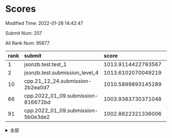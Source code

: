 # Scores

Modified Time: 2022-01-28 14:42:47

Submit Num: 207

All Rank Num: 95877

| rank |               submit               |       score        |       sigma        | pk_num |
| :--- | :--------------------------------- | :----------------- | :----------------- | :----- |
| 1    | jsonzb.test.test_1                 | 1013.9114422793567 | 0.8061695954249898 | 1854   |
| 2    | jsonzb.test.submission_level_4     | 1013.6102070049219 | 0.7871989939677957 | 1852   |
| 10   | cpp.21_12_24.submission-2b2ea0d7   | 1010.5899893145289 | 0.7527261017519491 | 1848   |
| 66   | cpp.2022_01_09.submission-816672bd | 1003.9383730371048 | 0.7139704278442256 | 1852   |
| 91   | cpp.2022_01_09.submission-5b0e3de2 | 1002.8822321336006 | 0.7069070989060803 | 1854   |


<details>
<summary>全部</summary>

| rank |                 submit                 |       score        |       sigma        | pk_num |
| :--- | :------------------------------------- | :----------------- | :----------------- | :----- |
| 1    | jsonzb.test.test_1                     | 1013.9114422793567 | 0.8061695954249898 | 1854   |
| 2    | jsonzb.test.submission_level_4         | 1013.6102070049219 | 0.7871989939677957 | 1852   |
| 3    | gobigger.level_3.submission_level_3_9  | 1011.8630665087412 | 0.7785965265913688 | 1852   |
| 4    | gobigger.level_3.submission_level_3_5  | 1011.600404318909  | 0.7855122269771796 | 1857   |
| 5    | gobigger.level_3.submission_level_3_27 | 1011.4433716251957 | 0.7502753011682035 | 1855   |
| 6    | gobigger.level_3.submission_level_3_31 | 1011.2092921544357 | 0.7768106125074438 | 1857   |
| 7    | gobigger.level_3.submission_level_3_39 | 1010.9074450047648 | 0.7607255808412899 | 1850   |
| 8    | gobigger.level_3.submission_level_3_17 | 1010.7509562119451 | 0.7757908290268252 | 1852   |
| 9    | gobigger.level_3.submission_level_3_13 | 1010.7116599008114 | 0.7550449172166314 | 1852   |
| 10   | cpp.21_12_24.submission-2b2ea0d7       | 1010.5899893145289 | 0.7527261017519491 | 1848   |
| 11   | gobigger.level_3.submission_level_3_2  | 1010.5190204387351 | 0.7699422599172567 | 1850   |
| 12   | gobigger.level_3.submission_level_3_0  | 1010.4870587112748 | 0.7425060552090585 | 1853   |
| 13   | gobigger.level_3.submission_level_3_47 | 1010.4602462663415 | 0.740947368828566  | 1860   |
| 14   | gobigger.level_3.submission_level_3_37 | 1010.2633461107631 | 0.7709085495466557 | 1856   |
| 15   | gobigger.level_3.submission_level_3_32 | 1010.2541004682405 | 0.7637853675249435 | 1856   |
| 16   | gobigger.level_3.submission_level_3_21 | 1010.2348339736849 | 0.7601823350144884 | 1853   |
| 17   | gobigger.level_3.submission_level_3_18 | 1010.1819849776787 | 0.7663153657879231 | 1854   |
| 18   | gobigger.level_3.submission_level_3_25 | 1010.0948354257332 | 0.7645726463278305 | 1855   |
| 19   | gobigger.level_3.submission_level_3_34 | 1010.0326853493392 | 0.7897001125948052 | 1851   |
| 20   | gobigger.level_3.submission_level_3_4  | 1010.0162386983855 | 0.7685715573666293 | 1854   |
| 21   | gobigger.level_3.submission_level_3_42 | 1009.9231282850869 | 0.780648466518053  | 1852   |
| 22   | gobigger.level_3.submission_level_3_8  | 1009.9179688017474 | 0.7625284333728326 | 1854   |
| 23   | gobigger.level_3.submission_level_3_14 | 1009.8900368806419 | 0.7662104563264931 | 1855   |
| 24   | gobigger.level_3.submission_level_3_6  | 1009.8562615453369 | 0.759483887850968  | 1857   |
| 25   | gobigger.level_3.submission_level_3_30 | 1009.7287407815617 | 0.7431726380333825 | 1854   |
| 26   | gobigger.level_3.submission_level_3_11 | 1009.6656989179994 | 0.7573428627369159 | 1855   |
| 27   | gobigger.level_3.submission_level_3_43 | 1009.640484180533  | 0.7539090782581594 | 1854   |
| 28   | gobigger.level_3.submission_level_3_10 | 1009.634487472126  | 0.7327053980754227 | 1854   |
| 29   | gobigger.level_3.submission_level_3_7  | 1009.5775931447472 | 0.7527157498846694 | 1850   |
| 30   | gobigger.level_3.submission_level_3_22 | 1009.5771529986529 | 0.7480181823735312 | 1851   |
| 31   | gobigger.level_3.submission_level_3_16 | 1009.5510121178967 | 0.7693880221742676 | 1849   |
| 32   | gobigger.level_3.submission_level_3_3  | 1009.521435710234  | 0.7558142526459978 | 1849   |
| 33   | gobigger.level_3.submission_level_3_28 | 1009.5041460157643 | 0.7403739074686405 | 1857   |
| 34   | gobigger.level_3.submission_level_3_38 | 1009.4171419559876 | 0.7661869614330072 | 1854   |
| 35   | gobigger.level_3.submission_level_3_40 | 1009.3921811851383 | 0.7362218805711725 | 1858   |
| 36   | gobigger.level_3.submission_level_3_20 | 1009.3897970253182 | 0.7455099775327946 | 1855   |
| 37   | gobigger.level_3.submission_level_3_45 | 1009.3863336512561 | 0.7589336722163904 | 1848   |
| 38   | gobigger.level_3.submission_level_3_26 | 1009.3493306842626 | 0.7487750147755431 | 1850   |
| 39   | gobigger.level_3.submission_level_3_23 | 1009.248709615121  | 0.7354877161081763 | 1857   |
| 40   | gobigger.level_3.submission_level_3_49 | 1009.2446899421524 | 0.7560814020933612 | 1854   |
| 41   | gobigger.level_3.submission_level_3_29 | 1009.1539221719373 | 0.748346325185903  | 1853   |
| 42   | gobigger.level_3.submission_level_3_19 | 1009.0856939482162 | 0.7418930806313269 | 1848   |
| 43   | gobigger.level_3.submission_level_3_24 | 1009.0474501208213 | 0.7490575169089159 | 1856   |
| 44   | gobigger.level_3.submission_level_3_36 | 1009.0348029335596 | 0.7462246167004271 | 1854   |
| 45   | gobigger.level_3.submission_level_3_1  | 1008.971408255316  | 0.7404484735864038 | 1854   |
| 46   | gobigger.level_3.submission_level_3_12 | 1008.9422214077163 | 0.7437879470384392 | 1854   |
| 47   | gobigger.level_3.submission_level_3_48 | 1008.8992641778909 | 0.7596379488257553 | 1850   |
| 48   | gobigger.level_3.submission_level_3_41 | 1008.741133429043  | 0.7639841839196241 | 1850   |
| 49   | gobigger.level_3.submission_level_3_15 | 1008.6763014461565 | 0.7469752076312632 | 1856   |
| 50   | gobigger.level_3.submission_level_3_35 | 1008.674257869521  | 0.7653076608244515 | 1860   |
| 51   | gobigger.level_3.submission_level_3_44 | 1008.6019407964762 | 0.7473612618020115 | 1854   |
| 52   | gobigger.level_3.submission_level_3_33 | 1007.9018709899086 | 0.7494035415983658 | 1850   |
| 53   | gobigger.level_3.submission_level_3_46 | 1007.8780968639117 | 0.7235728364401685 | 1855   |
| 54   | gobigger.level_1.submission_level_1_32 | 1005.5379998486345 | 0.726543874152112  | 1847   |
| 55   | gobigger.level_1.submission_level_1_0  | 1004.7459113871558 | 0.7249606310363728 | 1854   |
| 56   | gobigger.level_1.submission_level_1_5  | 1004.6771067944304 | 0.7136496895237255 | 1850   |
| 57   | gobigger.level_1.submission_level_1_21 | 1004.6607192718133 | 0.7278801443913995 | 1856   |
| 58   | gobigger.level_1.submission_level_1_3  | 1004.5157947456229 | 0.712598150023324  | 1849   |
| 59   | gobigger.level_1.submission_level_1_16 | 1004.3561251361092 | 0.7144007634074347 | 1850   |
| 60   | gobigger.level_1.submission_level_1_22 | 1004.2595150269632 | 0.7272919629192357 | 1853   |
| 61   | gobigger.level_1.submission_level_1_20 | 1004.2490061880501 | 0.7168018995943702 | 1854   |
| 62   | gobigger.level_1.submission_level_1_45 | 1004.1497410519822 | 0.7185895298984368 | 1851   |
| 63   | gobigger.level_1.submission_level_1_39 | 1004.1243840931537 | 0.727306243395213  | 1856   |
| 64   | gobigger.level_1.submission_level_1_13 | 1004.0491395857214 | 0.7089195714839064 | 1853   |
| 65   | gobigger.level_1.submission_level_1_11 | 1004.0045122059568 | 0.7146800660116238 | 1850   |
| 66   | cpp.2022_01_09.submission-816672bd     | 1003.9383730371048 | 0.7139704278442256 | 1852   |
| 67   | gobigger.level_1.submission_level_1_17 | 1003.9233514467884 | 0.7214273425985829 | 1851   |
| 68   | gobigger.level_1.submission_level_1_49 | 1003.7290915052271 | 0.7203402316227592 | 1859   |
| 69   | gobigger.level_1.submission_level_1_24 | 1003.6963054476386 | 0.7153697489667311 | 1854   |
| 70   | gobigger.level_1.submission_level_1_6  | 1003.6707030632302 | 0.719829174656848  | 1848   |
| 71   | gobigger.level_1.submission_level_1_7  | 1003.6105947050658 | 0.7130548248314701 | 1847   |
| 72   | gobigger.level_1.submission_level_1_28 | 1003.3918075701997 | 0.716761970231563  | 1853   |
| 73   | gobigger.level_1.submission_level_1_48 | 1003.3286143286684 | 0.729067969610481  | 1851   |
| 74   | gobigger.level_1.submission_level_1_36 | 1003.3246758035731 | 0.7023968782807205 | 1853   |
| 75   | gobigger.level_1.submission_level_1_25 | 1003.2800919556333 | 0.7185293692382659 | 1851   |
| 76   | gobigger.level_1.submission_level_1_18 | 1003.2533759796872 | 0.7241987274330023 | 1855   |
| 77   | gobigger.level_1.submission_level_1_2  | 1003.2486409117827 | 0.7170395029237083 | 1855   |
| 78   | gobigger.level_1.submission_level_1_29 | 1003.2386717934007 | 0.7167006086682204 | 1850   |
| 79   | gobigger.level_1.submission_level_1_33 | 1003.2135963260434 | 0.7034876207532327 | 1847   |
| 80   | gobigger.level_1.submission_level_1_1  | 1003.1694583928374 | 0.7107194791706247 | 1855   |
| 81   | gobigger.level_1.submission_level_1_44 | 1003.1403655952797 | 0.7183865967917497 | 1852   |
| 82   | gobigger.level_1.submission_level_1_27 | 1003.1315798120792 | 0.7109754774356236 | 1852   |
| 83   | gobigger.level_1.submission_level_1_10 | 1003.075001010954  | 0.7251890061804154 | 1850   |
| 84   | gobigger.level_1.submission_level_1_34 | 1003.0434622528238 | 0.7036972956859137 | 1854   |
| 85   | gobigger.level_1.submission_level_1_15 | 1003.0334184488321 | 0.7071253830058981 | 1855   |
| 86   | gobigger.level_1.submission_level_1_9  | 1003.0106287205134 | 0.7108823060575908 | 1847   |
| 87   | gobigger.level_1.submission_level_1_42 | 1002.955890647618  | 0.7154185807530893 | 1851   |
| 88   | gobigger.level_1.submission_level_1_8  | 1002.9357264009085 | 0.7181556167675824 | 1853   |
| 89   | gobigger.level_1.submission_level_1_46 | 1002.9163173093967 | 0.7043089848258948 | 1847   |
| 90   | gobigger.level_1.submission_level_1_35 | 1002.8852435345681 | 0.7129954050515556 | 1857   |
| 91   | cpp.2022_01_09.submission-5b0e3de2     | 1002.8822321336006 | 0.7069070989060803 | 1854   |
| 92   | gobigger.level_1.submission_level_1_41 | 1002.8306251832299 | 0.7202054764486787 | 1856   |
| 93   | gobigger.level_1.submission_level_1_12 | 1002.769769897131  | 0.7113206056582592 | 1850   |
| 94   | gobigger.level_1.submission_level_1_43 | 1002.7080279694004 | 0.7203107013545121 | 1850   |
| 95   | gobigger.level_1.submission_level_1_31 | 1002.6680486875741 | 0.7197873105609627 | 1852   |
| 96   | gobigger.level_1.submission_level_1_19 | 1002.5600229251056 | 0.7114824495275217 | 1856   |
| 97   | gobigger.level_1.submission_level_1_40 | 1002.558063232883  | 0.7071418633930694 | 1854   |
| 98   | gobigger.level_1.submission_level_1_4  | 1002.5159408234435 | 0.7167566701816572 | 1856   |
| 99   | gobigger.level_1.submission_level_1_26 | 1002.5022286073437 | 0.7173618434496659 | 1852   |
| 100  | gobigger.level_1.submission_level_1_30 | 1002.3974826537748 | 0.7076970122732236 | 1852   |
| 101  | gobigger.level_1.submission_level_1_37 | 1002.2936350367901 | 0.7193185849754546 | 1850   |
| 102  | gobigger.level_1.submission_level_1_14 | 1002.2556171962509 | 0.7136016002680413 | 1847   |
| 103  | gobigger.level_1.submission_level_1_23 | 1002.0627481887263 | 0.7163181979368842 | 1852   |
| 104  | gobigger.level_1.submission_level_1_38 | 1001.9690939656832 | 0.7129664727858206 | 1850   |
| 105  | gobigger.level_1.submission_level_1_47 | 1001.7841713472882 | 0.7120326413706674 | 1853   |
| 106  | gobigger.random.submission_random_28   | 998.022907969635   | 0.7050285294947477 | 1853   |
| 107  | gobigger.random.submission_random_37   | 997.2929056721812  | 0.7137816460111188 | 1856   |
| 108  | gobigger.random.submission_random_18   | 997.2410384999262  | 0.7096472130230881 | 1852   |
| 109  | gobigger.random.submission_random_14   | 997.1623614184095  | 0.7045734759084082 | 1852   |
| 110  | gobigger.random.submission_random_10   | 997.0679807047918  | 0.7103280711581278 | 1856   |
| 111  | gobigger.random.submission_random_39   | 997.0466512381818  | 0.7084624231733736 | 1856   |
| 112  | gobigger.random.submission_random_45   | 996.9851155845981  | 0.708104003670597  | 1857   |
| 113  | gobigger.random.submission_random_30   | 996.8477203490866  | 0.713404641120523  | 1850   |
| 114  | gobigger.random.submission_random_27   | 996.8061122611474  | 0.7145310950333058 | 1852   |
| 115  | gobigger.random.submission_random_9    | 996.7720123139248  | 0.7174331059602072 | 1851   |
| 116  | gobigger.random.submission_random_6    | 996.6977486125496  | 0.707091255175     | 1854   |
| 117  | gobigger.random.submission_random_23   | 996.6636033219593  | 0.7159604544331234 | 1848   |
| 118  | gobigger.random.submission_random_11   | 996.5297615472093  | 0.7061383330410634 | 1853   |
| 119  | gobigger.random.submission_random_29   | 996.5080012585584  | 0.7277358956074793 | 1850   |
| 120  | gobigger.random.submission_random_48   | 996.5058539026492  | 0.7091336974603298 | 1853   |
| 121  | gobigger.random.submission_random_34   | 996.48224183577    | 0.7046340090921778 | 1857   |
| 122  | gobigger.random.submission_random_5    | 996.442739799048   | 0.7200718602224949 | 1855   |
| 123  | gobigger.random.submission_random_0    | 996.4058457480071  | 0.6997448223472335 | 1856   |
| 124  | gobigger.random.submission_random_21   | 996.3040409796567  | 0.7114416027164774 | 1851   |
| 125  | gobigger.random.submission_random_49   | 996.258367870772   | 0.7090161670151368 | 1853   |
| 126  | gobigger.random.submission_random_46   | 996.1675333803058  | 0.7248060486571986 | 1852   |
| 127  | gobigger.random.submission_random_38   | 996.1628500415547  | 0.7008656362545103 | 1851   |
| 128  | gobigger.random.submission_random_17   | 996.1418766001026  | 0.7150229349563365 | 1855   |
| 129  | gobigger.random.submission_random_40   | 996.0947374730795  | 0.7119526299397971 | 1857   |
| 130  | gobigger.random.submission_random_41   | 996.0400903618921  | 0.7061457163241532 | 1849   |
| 131  | gobigger.random.submission_random_16   | 996.0237110598343  | 0.7117336758947386 | 1851   |
| 132  | gobigger.random.submission_random_36   | 995.9885254518688  | 0.7085995293397149 | 1855   |
| 133  | gobigger.random.submission_random_12   | 995.9831782348465  | 0.7021060171988219 | 1849   |
| 134  | gobigger.random.submission_random_19   | 995.8544819865967  | 0.7188315084153032 | 1847   |
| 135  | gobigger.random.submission_random_43   | 995.7480274380048  | 0.7068885705005955 | 1852   |
| 136  | gobigger.random.submission_random_2    | 995.6995738492229  | 0.7055294178544664 | 1853   |
| 137  | gobigger.random.submission_random_26   | 995.6191425918324  | 0.7006957413994049 | 1851   |
| 138  | gobigger.random.submission_random_24   | 995.5922576894772  | 0.7172141662434908 | 1854   |
| 139  | gobigger.random.submission_random_44   | 995.5531421388935  | 0.7179460358049368 | 1853   |
| 140  | gobigger.random.submission_random_32   | 995.5448318164514  | 0.7220499561346992 | 1850   |
| 141  | gobigger.random.submission_random_33   | 995.5250536071543  | 0.7139920500978921 | 1851   |
| 142  | gobigger.random.submission_random_8    | 995.5082346432617  | 0.7147274967356875 | 1851   |
| 143  | gobigger.random.submission_random_31   | 995.4768068456807  | 0.706806432322136  | 1854   |
| 144  | gobigger.random.submission_random_25   | 995.4254596005998  | 0.7148925594181271 | 1855   |
| 145  | gobigger.random.submission_random_7    | 995.425202955789   | 0.7198345075337508 | 1855   |
| 146  | gobigger.random.submission_random_22   | 995.216488573558   | 0.7196277697402005 | 1856   |
| 147  | gobigger.random.submission_random_4    | 995.2109962548957  | 0.7241167092189043 | 1857   |
| 148  | gobigger.random.submission_random_42   | 995.1619350203289  | 0.7010211763887662 | 1853   |
| 149  | gobigger.random.submission_random_15   | 995.1028390211418  | 0.7270912617935658 | 1849   |
| 150  | gobigger.random.submission_random_1    | 995.0868757902971  | 0.6982330107320956 | 1849   |
| 151  | gobigger.random.submission_random_35   | 995.0814279876723  | 0.7166985533798117 | 1856   |
| 152  | gobigger.random.submission_random_13   | 995.0474382675956  | 0.7167840565342513 | 1856   |
| 153  | gobigger.random.submission_random_20   | 994.7855552097976  | 0.7149568650505901 | 1855   |
| 154  | gobigger.random.submission_random_47   | 994.717598999001   | 0.7201201676041935 | 1854   |
| 155  | gobigger.random.submission_random_3    | 994.5832800245125  | 0.7078335246433688 | 1851   |
| 156  | gobigger.level_2.submission_level_2_25 | 993.994539656453   | 0.7314033077590751 | 1858   |
| 157  | gobigger.level_2.submission_level_2_40 | 993.5872728528605  | 0.7310419217129406 | 1855   |
| 158  | gobigger.level_2.submission_level_2_32 | 993.5768790989315  | 0.735329894208152  | 1856   |
| 159  | gobigger.level_2.submission_level_2_23 | 993.4642618435299  | 0.7370468820584235 | 1848   |
| 160  | gobigger.level_2.submission_level_2_46 | 993.3665224038048  | 0.7333701275931691 | 1851   |
| 161  | gobigger.level_2.submission_level_2_22 | 993.2827236475875  | 0.7238164007914993 | 1856   |
| 162  | gobigger.level_2.submission_level_2_48 | 993.2473313929488  | 0.7601661732982763 | 1861   |
| 163  | gobigger.level_2.submission_level_2_19 | 993.1174319070452  | 0.7454779128172764 | 1853   |
| 164  | gobigger.level_2.submission_level_2_10 | 992.984134189884   | 0.7542953451287223 | 1852   |
| 165  | gobigger.level_2.submission_level_2_17 | 992.9036166475673  | 0.7325534733211599 | 1853   |
| 166  | gobigger.level_2.submission_level_2_36 | 992.8891679428582  | 0.7520925286724517 | 1854   |
| 167  | gobigger.level_2.submission_level_2_26 | 992.84740986462    | 0.7316006738770245 | 1852   |
| 168  | gobigger.level_2.submission_level_2_15 | 992.7234135032514  | 0.7727670043074814 | 1848   |
| 169  | gobigger.level_2.submission_level_2_3  | 992.6815631432961  | 0.7409702245099169 | 1854   |
| 170  | gobigger.level_2.submission_level_2_1  | 992.6477935525608  | 0.7490326751583776 | 1855   |
| 171  | gobigger.level_2.submission_level_2_0  | 992.6335875992945  | 0.7471865531019574 | 1851   |
| 172  | gobigger.level_2.submission_level_2_31 | 992.6333355650409  | 0.7321342251726696 | 1852   |
| 173  | gobigger.level_2.submission_level_2_34 | 992.6287974887606  | 0.7683877145756632 | 1857   |
| 174  | gobigger.level_2.submission_level_2_6  | 992.5673469135867  | 0.7559974875545072 | 1852   |
| 175  | gobigger.level_2.submission_level_2_4  | 992.4221379501423  | 0.7465537996638963 | 1851   |
| 176  | gobigger.level_2.submission_level_2_27 | 992.2976599373031  | 0.7331367079194262 | 1857   |
| 177  | gobigger.level_2.submission_level_2_29 | 992.2527462900351  | 0.737995911130523  | 1852   |
| 178  | gobigger.level_2.submission_level_2_9  | 992.1345556328033  | 0.7303891818658733 | 1849   |
| 179  | gobigger.level_2.submission_level_2_37 | 992.0192896478076  | 0.7439101611062482 | 1850   |
| 180  | gobigger.level_2.submission_level_2_8  | 991.9851841459976  | 0.7592160150249166 | 1862   |
| 181  | gobigger.level_2.submission_level_2_35 | 991.9656141367766  | 0.7380950108685064 | 1854   |
| 182  | gobigger.level_2.submission_level_2_30 | 991.9247645477011  | 0.7475068872733159 | 1852   |
| 183  | gobigger.level_2.submission_level_2_39 | 991.9030724964059  | 0.745047486969073  | 1852   |
| 184  | gobigger.level_2.submission_level_2_2  | 991.9013166833971  | 0.7358064819420046 | 1852   |
| 185  | gobigger.level_2.submission_level_2_49 | 991.8569226433908  | 0.7717127921247415 | 1851   |
| 186  | gobigger.level_2.submission_level_2_16 | 991.831196339874   | 0.7479483505428185 | 1852   |
| 187  | gobigger.level_2.submission_level_2_18 | 991.8109918097897  | 0.7372318758164084 | 1848   |
| 188  | gobigger.level_2.submission_level_2_38 | 991.7159167610155  | 0.7510819901532699 | 1850   |
| 189  | gobigger.level_2.submission_level_2_43 | 991.6854201268433  | 0.7434663831309961 | 1851   |
| 190  | gobigger.level_2.submission_level_2_33 | 991.6227334216968  | 0.7446992662509118 | 1847   |
| 191  | gobigger.level_2.submission_level_2_21 | 991.6167850034024  | 0.7578595783890115 | 1851   |
| 192  | gobigger.level_2.submission_level_2_14 | 991.5442995740215  | 0.7680738313613722 | 1853   |
| 193  | gobigger.level_2.submission_level_2_41 | 991.5292463974278  | 0.7684047335796574 | 1851   |
| 194  | gobigger.level_2.submission_level_2_42 | 991.364319856214   | 0.7585007500902092 | 1853   |
| 195  | gobigger.level_2.submission_level_2_12 | 991.352242581209   | 0.7765526736914805 | 1856   |
| 196  | gobigger.level_2.submission_level_2_13 | 991.2572281215719  | 0.7624390881203911 | 1853   |
| 197  | gobigger.level_2.submission_level_2_45 | 991.1108375841528  | 0.7454306393190036 | 1849   |
| 198  | gobigger.level_2.submission_level_2_24 | 991.0097788962091  | 0.7715082533223881 | 1851   |
| 199  | gobigger.level_2.submission_level_2_28 | 990.9854583026646  | 0.7527331856401116 | 1851   |
| 200  | gobigger.level_2.submission_level_2_44 | 990.8543554737736  | 0.7513610779802958 | 1853   |
| 201  | gobigger.level_2.submission_level_2_7  | 990.6646935772533  | 0.7520743326391156 | 1846   |
| 202  | gobigger.level_2.submission_level_2_5  | 990.6132571097696  | 0.7499832760645806 | 1853   |
| 203  | gobigger.level_2.submission_level_2_20 | 990.5546510253711  | 0.776097264131197  | 1852   |
| 204  | gobigger.level_2.submission_level_2_11 | 990.0143440501745  | 0.7757122768589849 | 1845   |
| 205  | gobigger.level_2.submission_level_2_47 | 989.7176227340336  | 0.7797897314397414 | 1852   |
| 206  | gobigger.none.submission_none_1        | 977.4335454862908  | 1.2157833619134373 | 1856   |
| 207  | gobigger.none.submission_none_0        | 976.397351605764   | 1.3376639938585582 | 1854   |

</details>